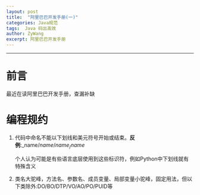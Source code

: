 ```yaml
---
layout: post
title:  "阿里巴巴开发手册(一)"
categories: Java规范
tags:  Java 码出高效
author: ZyWang
excerpt: 阿里巴巴开发手册
---
```


****
# 前言 #
最近在读阿里巴巴开发手册，查漏补缺
# 编程规约 #
1. 代码中命名不能以下划线和美元符号开始或结束。**反例**:_name/$name/name_/name$
   
   	个人认为可能是有些语言底层使用到这些标识符，例如Python中下划线就有特殊含义
2. 类名大驼峰，方法名、参数名、成员变量、局部变量小驼峰，固定用法，但以下类除外:DO/BO/DTP/VO/AO/PO/PUID等